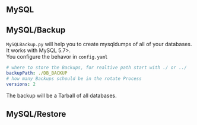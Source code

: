 ## MySQL
## MySQL/Backup
`MySQLBackup.py` will help you to create mysqldumps of all of your databases.  
It works with MySQL 5.7>.  
You configure the behavor in `config.yaml`
```yaml
# where to store the Backups, for realtive path start with ./ or ../
backupPath: ./DB_BACKUP
# how many Backups schould be in the rotate Process
versions: 2
```
The backup will be a Tarball of all databases.

## MySQL/Restore
